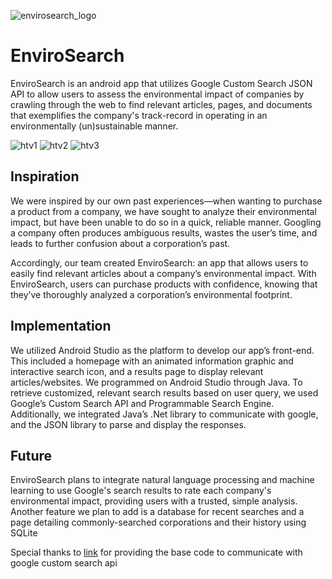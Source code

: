    ![envirosearch_logo](https://user-images.githubusercontent.com/90774897/137616364-a99d85a5-dab2-41ee-a8fe-154e51cd7b72.png)

# EnviroSearch
EnviroSearch is an android app that utilizes Google Custom Search JSON API to allow users to assess the environmental impact of companies by crawling through the web to find relevant articles, pages, and documents that exemplifies the company's track-record in operating in an environmentally (un)sustainable manner.

![htv1](https://user-images.githubusercontent.com/90774897/137617933-d3d9655f-173f-485f-9ebc-a6724464b679.PNG)
![htv2](https://user-images.githubusercontent.com/90774897/137617934-c5381cd1-e5fe-4bc2-82d7-4de238a13ea4.png)
![htv3](https://user-images.githubusercontent.com/90774897/137617935-f926b06f-fce0-478d-a29e-9e22aa7dc9d0.png)


## Inspiration

We were inspired by our own past experiences—when wanting to purchase a product from a company, we have sought to analyze their environmental impact, but have been unable to do so in a quick, reliable manner. Googling a company often produces ambiguous results, wastes the user’s time, and leads to further confusion about a corporation’s past.

Accordingly, our team created EnviroSearch: an app that allows users to easily find relevant articles about a company’s environmental impact. With EnviroSearch, users can purchase products with confidence, knowing that they’ve thoroughly analyzed a corporation’s environmental footprint.


## Implementation
We utilized Android Studio as the platform to develop our app’s front-end. This included a homepage with an animated information graphic and interactive search icon, and a results page to display relevant articles/websites. We programmed on Android Studio through Java. To retrieve customized, relevant search results based on user query, we used Google’s Custom Search API and Programmable Search Engine. Additionally, we integrated Java’s .Net library to communicate with google, and the JSON library to parse and display the responses.

## Future
EnviroSearch plans to integrate natural language processing and machine learning to use Google's search results to rate each company's environmental impact, providing users with a trusted, simple analysis. Another feature we plan to add is a database for recent searches and a page detailing commonly-searched corporations and their history using SQLite


Special thanks to [link](https://github.com/fanysoft/Android_Google_Custom_SearchDemo) for providing the base code to communicate with google custom search api

